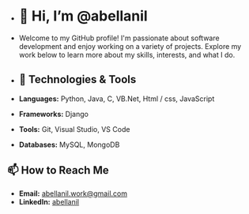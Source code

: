 - # 👋 Hi, I’m @abellanil
- Welcome to my GitHub profile! I'm passionate about software development and enjoy working on a variety of projects. Explore my work below to learn more about my skills, interests, and what I do.

- ## 🔧 Technologies & Tools

- **Languages:** Python, Java, C, VB.Net, Html / css, JavaScript
- **Frameworks:** Django
- **Tools:** Git, Visual Studio, VS Code
- **Databases:** MySQL, MongoDB

## 📫 How to Reach Me

- **Email:** abellanil.work@gmail.com
- **LinkedIn:** [abellanil](www.linkedin.com/in/abellanil)
